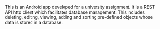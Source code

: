 This is an Android app developed for a university assignment. It is a REST API http client which facilitates database management. This includes deleting, editing, viewing, adding and sorting pre-defined objects whose data is stored in a database.
